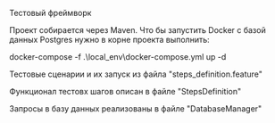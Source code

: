 Тестовый фреймворк

Проект собирается через Maven. Что бы запустить Docker с базой данных Postgres нужно в корне проекта выполнить:

docker-compose -f .\local_env\docker-compose.yml up -d

Тестовые сценарии и их запуск из файла "steps_definition.feature"

Функционал тестовх шагов описан в файле "StepsDefinition"

Запросы в базу данных реализованы в файле "DatabaseManager"